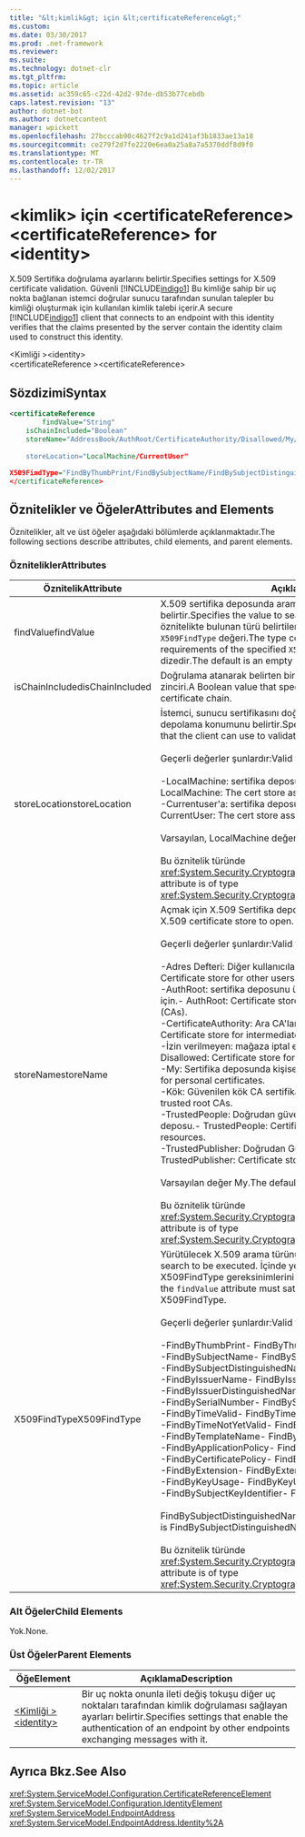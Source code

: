 ```yaml
---
title: "&lt;kimlik&gt; için &lt;certificateReference&gt;"
ms.custom: 
ms.date: 03/30/2017
ms.prod: .net-framework
ms.reviewer: 
ms.suite: 
ms.technology: dotnet-clr
ms.tgt_pltfrm: 
ms.topic: article
ms.assetid: ac359c65-c22d-42d2-97de-db53b77cebdb
caps.latest.revision: "13"
author: dotnet-bot
ms.author: dotnetcontent
manager: wpickett
ms.openlocfilehash: 27bcccab90c4627f2c9a1d241af3b1833ae13a18
ms.sourcegitcommit: ce279f2d7fe2220e6ea0a25a8a7a5370ddf8d9f0
ms.translationtype: MT
ms.contentlocale: tr-TR
ms.lasthandoff: 12/02/2017
---
```

# <a name="ltcertificatereferencegt-for-ltidentitygt"></a><span data-ttu-id="bcb47-102">&lt;kimlik&gt; için &lt;certificateReference&gt;</span><span class="sxs-lookup"><span data-stu-id="bcb47-102">&lt;certificateReference&gt; for &lt;identity&gt;</span></span>
<span data-ttu-id="bcb47-103">X.509 Sertifika doğrulama ayarlarını belirtir.</span><span class="sxs-lookup"><span data-stu-id="bcb47-103">Specifies settings for X.509 certificate validation.</span></span> <span data-ttu-id="bcb47-104">Güvenli [!INCLUDE[indigo1](../../../../../includes/indigo1-md.md)] Bu kimliğe sahip bir uç nokta bağlanan istemci doğrular sunucu tarafından sunulan talepler bu kimliği oluşturmak için kullanılan kimlik talebi içerir.</span><span class="sxs-lookup"><span data-stu-id="bcb47-104">A secure [!INCLUDE[indigo1](../../../../../includes/indigo1-md.md)] client that connects to an endpoint with this identity verifies that the claims presented by the server contain the identity claim used to construct this identity.</span></span>  
  
 <span data-ttu-id="bcb47-105">\<Kimliği ></span><span class="sxs-lookup"><span data-stu-id="bcb47-105">\<identity></span></span>  
<span data-ttu-id="bcb47-106">\<certificateReference ></span><span class="sxs-lookup"><span data-stu-id="bcb47-106">\<certificateReference></span></span>  
  
## <a name="syntax"></a><span data-ttu-id="bcb47-107">Sözdizimi</span><span class="sxs-lookup"><span data-stu-id="bcb47-107">Syntax</span></span>  
  
```xml  
<certificateReference   
        findValue="String"   
    isChainIncluded="Boolean"  
    storeName="AddressBook/AuthRoot/CertificateAuthority/Disallowed/My/Root/TrustedPeople/TrustedPublisher"storeName="  
  
    storeLocation="LocalMachine/CurrentUser"  
  
X509FindType="FindByThumbPrint/FindBySubjectName/FindBySubjectDistinguishedName/FindByIssuerName/FindByIssuerDistinguishedName/FindBySerialNumber/FindByTimeValid/FindByTimeNotYetValid/FindByTemplateName/FindByApplicationPolicy/FindByCertificatePolicy/FindByExtension/FindByKeyUsage/FindBySubjectKeyIdentifier"  
</certificateReference>  
```  
  
## <a name="attributes-and-elements"></a><span data-ttu-id="bcb47-108">Öznitelikler ve Öğeler</span><span class="sxs-lookup"><span data-stu-id="bcb47-108">Attributes and Elements</span></span>  
 <span data-ttu-id="bcb47-109">Öznitelikler, alt ve üst öğeler aşağıdaki bölümlerde açıklanmaktadır.</span><span class="sxs-lookup"><span data-stu-id="bcb47-109">The following sections describe attributes, child elements, and parent elements.</span></span>  
  
### <a name="attributes"></a><span data-ttu-id="bcb47-110">Öznitelikler</span><span class="sxs-lookup"><span data-stu-id="bcb47-110">Attributes</span></span>  
  
|<span data-ttu-id="bcb47-111">Öznitelik</span><span class="sxs-lookup"><span data-stu-id="bcb47-111">Attribute</span></span>|<span data-ttu-id="bcb47-112">Açıklama</span><span class="sxs-lookup"><span data-stu-id="bcb47-112">Description</span></span>|  
|---------------|-----------------|  
|<span data-ttu-id="bcb47-113">findValue</span><span class="sxs-lookup"><span data-stu-id="bcb47-113">findValue</span></span>|<span data-ttu-id="bcb47-114">X.509 sertifika deposunda aramak için kullanılacak değeri belirtir.</span><span class="sxs-lookup"><span data-stu-id="bcb47-114">Specifies the value to search for in the X.509 certificate store.</span></span> <span data-ttu-id="bcb47-115">Bu öznitelikte bulunan türü belirtilen gereksinimleri karşılaması gerekir `X509FindType` değeri.</span><span class="sxs-lookup"><span data-stu-id="bcb47-115">The type contained in this attribute must satisfy the requirements of the specified `X509FindType` value.</span></span> <span data-ttu-id="bcb47-116">Varsayılan boş bir dizedir.</span><span class="sxs-lookup"><span data-stu-id="bcb47-116">The default is an empty string.</span></span>|  
|<span data-ttu-id="bcb47-117">isChainIncluded</span><span class="sxs-lookup"><span data-stu-id="bcb47-117">isChainIncluded</span></span>|<span data-ttu-id="bcb47-118">Doğrulama atanarak belirten bir Boole değeri kullanarak bir sertifika zinciri.</span><span class="sxs-lookup"><span data-stu-id="bcb47-118">A Boolean value that specifies if the validation is done using a certificate chain.</span></span>|  
|<span data-ttu-id="bcb47-119">storeLocation</span><span class="sxs-lookup"><span data-stu-id="bcb47-119">storeLocation</span></span>|<span data-ttu-id="bcb47-120">İstemci, sunucu sertifikasını doğrulamak üzere kullanabilir sertifika depolama konumunu belirtir.</span><span class="sxs-lookup"><span data-stu-id="bcb47-120">Specifies the location of the certificate store that the client can use to validate the server’s certificate.</span></span><br /><br /> <span data-ttu-id="bcb47-121">Geçerli değerler şunlardır:</span><span class="sxs-lookup"><span data-stu-id="bcb47-121">Valid values include the following:</span></span><br /><br /> <span data-ttu-id="bcb47-122">-LocalMachine: sertifika deposu yerel makineye atanmış.</span><span class="sxs-lookup"><span data-stu-id="bcb47-122">-   LocalMachine: The cert store assigned to the local machine.</span></span><br /><span data-ttu-id="bcb47-123">-Currentuser'a: sertifika deposu geçerli kullanıcıya atanmış.</span><span class="sxs-lookup"><span data-stu-id="bcb47-123">-   CurrentUser: The cert store assigned to the current user.</span></span><br /><br /> <span data-ttu-id="bcb47-124">Varsayılan, LocalMachine değerdir.</span><span class="sxs-lookup"><span data-stu-id="bcb47-124">The default value is LocalMachine.</span></span><br /><br /> <span data-ttu-id="bcb47-125">Bu öznitelik türünde <xref:System.Security.Cryptography.X509Certificates.StoreLocation>.</span><span class="sxs-lookup"><span data-stu-id="bcb47-125">This attribute is of type <xref:System.Security.Cryptography.X509Certificates.StoreLocation>.</span></span>|  
|<span data-ttu-id="bcb47-126">storeName</span><span class="sxs-lookup"><span data-stu-id="bcb47-126">storeName</span></span>|<span data-ttu-id="bcb47-127">Açmak için X.509 Sertifika deposu adını belirtir.</span><span class="sxs-lookup"><span data-stu-id="bcb47-127">Specifies the name of the X.509 certificate store to open.</span></span><br /><br /> <span data-ttu-id="bcb47-128">Geçerli değerler şunlardır:</span><span class="sxs-lookup"><span data-stu-id="bcb47-128">Valid values include the following:</span></span><br /><br /> <span data-ttu-id="bcb47-129">-Adres Defteri: Diğer kullanıcılar sertifika deposu.</span><span class="sxs-lookup"><span data-stu-id="bcb47-129">-   AddressBook: Certificate store for other users.</span></span><br /><span data-ttu-id="bcb47-130">-AuthRoot: sertifika deposunu üçüncü taraf sertifika yetkilileri (CA'lar) için.</span><span class="sxs-lookup"><span data-stu-id="bcb47-130">-   AuthRoot: Certificate store for third-party certification authorities (CAs).</span></span><br /><span data-ttu-id="bcb47-131">-CertificateAuthority: Ara CA'lar sertifika deposu.</span><span class="sxs-lookup"><span data-stu-id="bcb47-131">-   CertificateAuthority: Certificate store for intermediate CAs.</span></span><br /><span data-ttu-id="bcb47-132">-İzin verilmeyen: mağaza iptal edilen sertifikaları için sertifika.</span><span class="sxs-lookup"><span data-stu-id="bcb47-132">-   Disallowed: Certificate store for revoked certificates.</span></span><br /><span data-ttu-id="bcb47-133">-My: Sertifika deposunda kişisel sertifikalar için.</span><span class="sxs-lookup"><span data-stu-id="bcb47-133">-   My: Certificate store for personal certificates.</span></span><br /><span data-ttu-id="bcb47-134">-Kök: Güvenilen kök CA sertifika deposu.</span><span class="sxs-lookup"><span data-stu-id="bcb47-134">-   Root: Certificate store for trusted root CAs.</span></span><br /><span data-ttu-id="bcb47-135">-TrustedPeople: Doğrudan güvenilir kişiler ve kaynaklar sertifika deposu.</span><span class="sxs-lookup"><span data-stu-id="bcb47-135">-   TrustedPeople: Certificate store for directly trusted people and resources.</span></span><br /><span data-ttu-id="bcb47-136">-TrustedPublisher: Doğrudan Güvenilen Yayımcılar sertifika deposu.</span><span class="sxs-lookup"><span data-stu-id="bcb47-136">-   TrustedPublisher: Certificate store for directly trusted publishers.</span></span><br /><br /> <span data-ttu-id="bcb47-137">Varsayılan değer My.</span><span class="sxs-lookup"><span data-stu-id="bcb47-137">The default value is My.</span></span><br /><br /> <span data-ttu-id="bcb47-138">Bu öznitelik türünde <xref:System.Security.Cryptography.X509Certificates.StoreName>.</span><span class="sxs-lookup"><span data-stu-id="bcb47-138">This attribute is of type <xref:System.Security.Cryptography.X509Certificates.StoreName>.</span></span>|  
|<span data-ttu-id="bcb47-139">X509FindType</span><span class="sxs-lookup"><span data-stu-id="bcb47-139">X509FindType</span></span>|<span data-ttu-id="bcb47-140">Yürütülecek X.509 arama türünü belirtir.</span><span class="sxs-lookup"><span data-stu-id="bcb47-140">Specifies the type of X.509 search to be executed.</span></span> <span data-ttu-id="bcb47-141">İçinde yer alan türü `findValue` özniteliği belirtilen X509FindType gereksinimlerini karşılaması gerekir.</span><span class="sxs-lookup"><span data-stu-id="bcb47-141">The type contained in the `findValue` attribute must satisfy the requirements of the specified X509FindType.</span></span><br /><br /> <span data-ttu-id="bcb47-142">Geçerli değerler şunlardır:</span><span class="sxs-lookup"><span data-stu-id="bcb47-142">Valid values include the following:</span></span><br /><br /> <span data-ttu-id="bcb47-143">-FindByThumbPrint</span><span class="sxs-lookup"><span data-stu-id="bcb47-143">-   FindByThumbPrint</span></span><br /><span data-ttu-id="bcb47-144">-FindBySubjectName</span><span class="sxs-lookup"><span data-stu-id="bcb47-144">-   FindBySubjectName</span></span><br /><span data-ttu-id="bcb47-145">-FindBySubjectDistinguishedName</span><span class="sxs-lookup"><span data-stu-id="bcb47-145">-   FindBySubjectDistinguishedName</span></span><br /><span data-ttu-id="bcb47-146">-FindByIssuerName</span><span class="sxs-lookup"><span data-stu-id="bcb47-146">-   FindByIssuerName</span></span><br /><span data-ttu-id="bcb47-147">-FindByIssuerDistinguishedName</span><span class="sxs-lookup"><span data-stu-id="bcb47-147">-   FindByIssuerDistinguishedName</span></span><br /><span data-ttu-id="bcb47-148">-FindBySerialNumber</span><span class="sxs-lookup"><span data-stu-id="bcb47-148">-   FindBySerialNumber</span></span><br /><span data-ttu-id="bcb47-149">-FindByTimeValid</span><span class="sxs-lookup"><span data-stu-id="bcb47-149">-   FindByTimeValid</span></span><br /><span data-ttu-id="bcb47-150">-FindByTimeNotYetValid</span><span class="sxs-lookup"><span data-stu-id="bcb47-150">-   FindByTimeNotYetValid</span></span><br /><span data-ttu-id="bcb47-151">-FindByTemplateName</span><span class="sxs-lookup"><span data-stu-id="bcb47-151">-   FindByTemplateName</span></span><br /><span data-ttu-id="bcb47-152">-FindByApplicationPolicy</span><span class="sxs-lookup"><span data-stu-id="bcb47-152">-   FindByApplicationPolicy</span></span><br /><span data-ttu-id="bcb47-153">-FindByCertificatePolicy</span><span class="sxs-lookup"><span data-stu-id="bcb47-153">-   FindByCertificatePolicy</span></span><br /><span data-ttu-id="bcb47-154">-FindByExtension</span><span class="sxs-lookup"><span data-stu-id="bcb47-154">-   FindByExtension</span></span><br /><span data-ttu-id="bcb47-155">-FindByKeyUsage</span><span class="sxs-lookup"><span data-stu-id="bcb47-155">-   FindByKeyUsage</span></span><br /><span data-ttu-id="bcb47-156">-FindBySubjectKeyIdentifier</span><span class="sxs-lookup"><span data-stu-id="bcb47-156">-   FindBySubjectKeyIdentifier</span></span><br /><br /> <span data-ttu-id="bcb47-157">FindBySubjectDistinguishedName varsayılan değerdir.</span><span class="sxs-lookup"><span data-stu-id="bcb47-157">The default value is FindBySubjectDistinguishedName.</span></span><br /><br /> <span data-ttu-id="bcb47-158">Bu öznitelik türünde <xref:System.Security.Cryptography.X509Certificates.X509FindType>.</span><span class="sxs-lookup"><span data-stu-id="bcb47-158">This attribute is of type <xref:System.Security.Cryptography.X509Certificates.X509FindType>.</span></span>|  
  
### <a name="child-elements"></a><span data-ttu-id="bcb47-159">Alt Öğeler</span><span class="sxs-lookup"><span data-stu-id="bcb47-159">Child Elements</span></span>  
 <span data-ttu-id="bcb47-160">Yok.</span><span class="sxs-lookup"><span data-stu-id="bcb47-160">None.</span></span>  
  
### <a name="parent-elements"></a><span data-ttu-id="bcb47-161">Üst Öğeler</span><span class="sxs-lookup"><span data-stu-id="bcb47-161">Parent Elements</span></span>  
  
|<span data-ttu-id="bcb47-162">Öğe</span><span class="sxs-lookup"><span data-stu-id="bcb47-162">Element</span></span>|<span data-ttu-id="bcb47-163">Açıklama</span><span class="sxs-lookup"><span data-stu-id="bcb47-163">Description</span></span>|  
|-------------|-----------------|  
|[<span data-ttu-id="bcb47-164">\<Kimliği ></span><span class="sxs-lookup"><span data-stu-id="bcb47-164">\<identity></span></span>](../../../../../docs/framework/configure-apps/file-schema/wcf/identity.md)|<span data-ttu-id="bcb47-165">Bir uç nokta onunla ileti değiş tokuşu diğer uç noktaları tarafından kimlik doğrulaması sağlayan ayarları belirtir.</span><span class="sxs-lookup"><span data-stu-id="bcb47-165">Specifies settings that enable the authentication of an endpoint by other endpoints exchanging messages with it.</span></span>|  
  
## <a name="see-also"></a><span data-ttu-id="bcb47-166">Ayrıca Bkz.</span><span class="sxs-lookup"><span data-stu-id="bcb47-166">See Also</span></span>  
 <xref:System.ServiceModel.Configuration.CertificateReferenceElement>  
 <xref:System.ServiceModel.Configuration.IdentityElement>  
 <xref:System.ServiceModel.EndpointAddress>  
 <xref:System.ServiceModel.EndpointAddress.Identity%2A>
